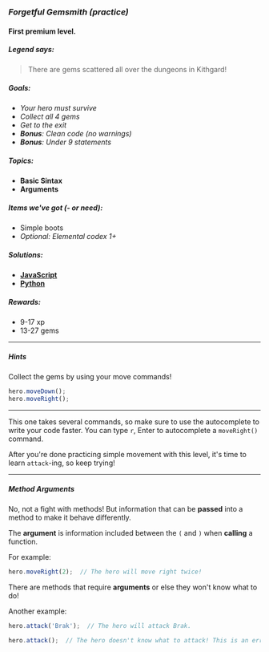 ### _Forgetful Gemsmith (practice)_
#### First premium level.

##### _Legend says:_
> There are gems scattered all over the dungeons in Kithgard!

##### _Goals:_
+ _Your hero must survive_
+ _Collect all 4 gems_
+ _Get to the exit_
+ _**Bonus**: Clean code (no warnings)_
+ _**Bonus**: Under 9 statements_

##### _Topics:_
+ **Basic Sintax**
+ **Arguments**

##### _Items we've got (- or need):_
+ Simple boots
+ _Optional: Elemental codex 1+_

##### _Solutions:_
+ **[JavaScript](forgetfulGemsmith.js)**
+ **[Python](forgetful_gemsmith.py)**

##### _Rewards:_
+ 9-17 xp
+ 13-27 gems

___

##### _Hints_

Collect the gems by using your move commands!

```javascript
hero.moveDown();
hero.moveRight();
```

___

This one takes several commands, so make sure to use the autocomplete to write your code faster. You can type `r`, Enter to autocomplete a `moveRight()` command.

After you're done practicing simple movement with this level, it's time to learn `attack`-ing, so keep trying!

___

##### _Method Arguments_

No, not a fight with methods! But information that can be **passed** into a method to make it behave differently.

The **argument** is information included between the `(` and `)` when **calling** a function.

For example:

```javascript
hero.moveRight(2);  // The hero will move right twice!
```

There are methods that require **arguments** or else they won't know what to do!

Another example:

```javascript
hero.attack('Brak');  // The hero will attack Brak.

hero.attack();  // The hero doesn't know what to attack! This is an error!
```
